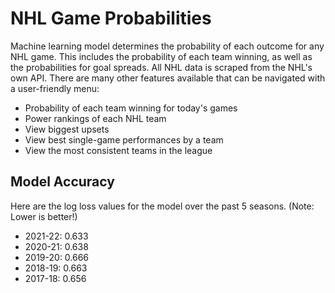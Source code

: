 # NHL Game Probabilities

Machine learning model determines the probability of each outcome for any NHL game. This includes the probability of each team winning, as well as the probabilities for goal spreads. All NHL data is scraped from the NHL's own API. There are many other features available that can be navigated with a user-friendly menu:

- Probability of each team winning for today's games
- Power rankings of each NHL team
- View biggest upsets
- View best single-game performances by a team
- View the most consistent teams in the league

## Model Accuracy

Here are the log loss values for the model over the past 5 seasons. (Note: Lower is better!)  
- 2021-22: 0.633  
- 2020-21: 0.638  
- 2019-20: 0.666  
- 2018-19: 0.663  
- 2017-18: 0.656
